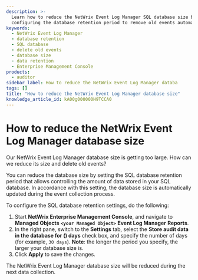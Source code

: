 ```yaml
---
description: >-
  Learn how to reduce the NetWrix Event Log Manager SQL database size by
  configuring the database retention period to remove old events automatically.
keywords:
  - NetWrix Event Log Manager
  - database retention
  - SQL database
  - delete old events
  - database size
  - data retention
  - Enterprise Management Console
products:
  - auditor
sidebar_label: How to reduce the NetWrix Event Log Manager databa
tags: []
title: "How to reduce the NetWrix Event Log Manager database size"
knowledge_article_id: kA00g000000H9TCCA0
---
```


# How to reduce the NetWrix Event Log Manager database size

Our NetWrix Event Log Manager database size is getting too large. How can we reduce its size and delete old events?

You can reduce the database size by setting the SQL database retention period that allows controlling the amount of data stored in your SQL database. In accordance with this setting, the database size is automatically updated during the event collection process.

To configure the SQL database retention settings, do the following:

1. Start **NetWrix Enterprise Management Console**, and navigate to **Managed Objects** **`<your Managed Object>`** **Event Log Manager** **Reports**.  
2. In the right pane, switch to the **Settings** tab, select the **Store audit data in the database for () days** check box, and specify the number of days (for example, `30 days`). **Note**: the longer the period you specify, the larger your database size is.
3. Click **Apply** to save the changes.

The NetWrix Event Log Manager database size will be reduced during the next data collection.
